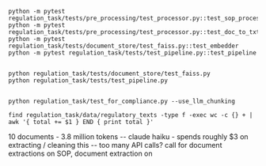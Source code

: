 ``` shell -
python -m pytest regulation_task/tests/pre_processing/test_processor.py::test_sop_processor
python -m pytest regulation_task/tests/pre_processing/test_processor.py::test_doc_to_txt_processor
python -m pytest regulation_task/tests/document_store/test_faiss.py::test_embedder
python -m pytest regulation_task/tests/test_pipeline.py::test_pipeline


python regulation_task/tests/document_store/test_faiss.py
python regulation_task/tests/test_pipeline.py


python regulation_task/test_for_compliance.py --use_llm_chunking

find regulation_task/data/regulatory_texts -type f -exec wc -c {} + | awk '{ total += $1 } END { print total }'
```

10 documents - 3.8 million tokens
-- claude haiku - spends roughly $3 on extracting / cleaning this
-- too many API calls? call for document extractions on SOP, document extraction on 

